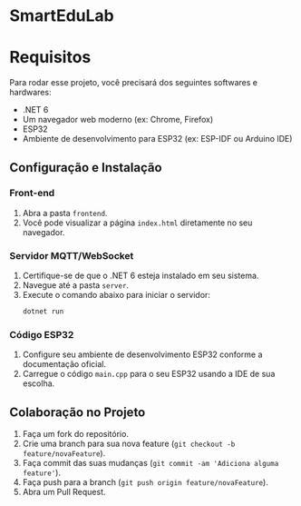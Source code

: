 # SmartEduLab

# Requisitos
Para rodar esse projeto, você precisará dos seguintes softwares e hardwares:

- .NET 6
- Um navegador web moderno (ex: Chrome, Firefox)
- ESP32
- Ambiente de desenvolvimento para ESP32 (ex: ESP-IDF ou Arduino IDE)

## Configuração e Instalação
### Front-end
1. Abra a pasta `frontend`.
2. Você pode visualizar a página `index.html` diretamente no seu navegador.

### Servidor MQTT/WebSocket
1. Certifique-se de que o .NET 6 esteja instalado em seu sistema.
2. Navegue até a pasta `server`.
3. Execute o comando abaixo para iniciar o servidor:
   ```bash
   dotnet run


### Código ESP32
1. Configure seu ambiente de desenvolvimento ESP32 conforme a documentação oficial.
2. Carregue o código `main.cpp` para o seu ESP32 usando a IDE de sua escolha.

## Colaboração no Projeto
1. Faça um fork do repositório.
2. Crie uma branch para sua nova feature (`git checkout -b feature/novaFeature`).
3. Faça commit das suas mudanças (`git commit -am 'Adiciona alguma feature'`).
4. Faça push para a branch (`git push origin feature/novaFeature`).
5. Abra um Pull Request.
